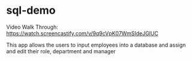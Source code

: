# sql-demo

Video Walk Through: https://watch.screencastify.com/v/9q9cVpK07WmSIdeJGlUC

This app allows the users to input employees into a database and assign and edit their role, department and manager